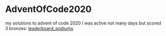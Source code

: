 # AdventOfCode2020
my solutions to advent of code 2020
I was active not many days but scored 3 bronzes: 
<a href="https://github.com/Pawel-Iskra/Media/blob/master/AoC_2020_medals.jpg">leaderboard_podiums</a>
